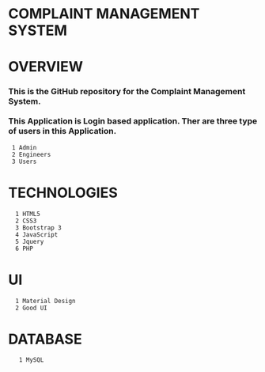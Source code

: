 
# COMPLAINT MANAGEMENT SYSTEM

# OVERVIEW 


  <h3>This is the GitHub repository for the Complaint Management System.<br/><br/> This Application is Login based application. Ther are   three type of users in this Application.</h3>

     1 Admin
     2 Engineers
     3 Users


#    TECHNOLOGIES
    
      1 HTML5
      2 CSS3
      3 Bootstrap 3
      4 JavaScript
      5 Jquery
      6 PHP

#    UI

      1 Material Design
      2 Good UI


#    DATABASE 
   
       1 MySQL


 
     
